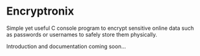 # Encryptronix
Simple yet useful C console program to encrypt sensitive online data such as passwords or usernames to safely store them physically.


Introduction and documentation coming soon...
